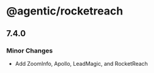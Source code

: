 # @agentic/rocketreach

## 7.4.0

### Minor Changes

- Add ZoomInfo, Apollo, LeadMagic, and RocketReach
